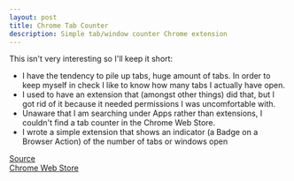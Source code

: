 ```yaml
---
layout: post
title: Chrome Tab Counter
description: Simple tab/window counter Chrome extension 
---
```

This isn't very interesting so I'll keep it short:  
* I have the tendency to pile up tabs, huge amount of tabs. In order to keep myself in check I like to know how many tabs I actually have open.  
* I used to have an extension that (amongst other things) did that, but I got rid of it because it needed permissions I was uncomfortable with.  
* Unaware that I am searching under Apps rather than extensions, I couldn't find a tab counter in the Chrome Web Store.
* I wrote a simple extension that shows an indicator (a Badge on a Browser Action) of the number of tabs or windows open

[Source](https://github.com/asafh/chrome-tabcounter)  
[Chrome Web Store](https://chrome.google.com/webstore/detail/tab-counter/feeoiklfggbaibpdhkkngbpkppdmcjal)